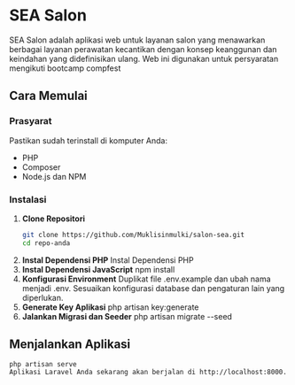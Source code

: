 # SEA Salon

SEA Salon adalah aplikasi web untuk layanan salon yang menawarkan berbagai layanan perawatan kecantikan dengan konsep keanggunan dan keindahan yang didefinisikan ulang. Web ini digunakan untuk persyaratan mengikuti bootcamp compfest

## Cara Memulai

### Prasyarat

Pastikan sudah terinstall di komputer Anda:
- PHP
- Composer
- Node.js dan NPM

### Instalasi

1. **Clone Repositori**
   ```bash
   git clone https://github.com/Muklisinmulki/salon-sea.git
   cd repo-anda
2. **Instal Dependensi PHP**
    Instal Dependensi PHP
3. **Instal Dependensi JavaScript**
    npm install
4. **Konfigurasi Environment**
    Duplikat file .env.example dan ubah nama menjadi .env. Sesuaikan konfigurasi database dan pengaturan lain yang diperlukan.
5. **Generate Key Aplikasi**
    php artisan key:generate
6. **Jalankan Migrasi dan Seeder**
    php artisan migrate --seed
## Menjalankan Aplikasi

    php artisan serve
    Aplikasi Laravel Anda sekarang akan berjalan di http://localhost:8000.


